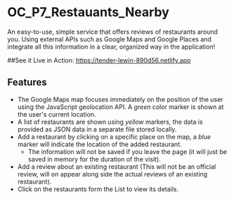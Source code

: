 # OC_P7_Restauants_Nearby
An easy-to-use, simple service that offers reviews of restaurants around you.
Using external APIs such as Google Maps and Google Places and integrate all this information in a clear, organized way in the application!

##See it Live in Action:
https://tender-lewin-890d56.netlify.app

## Features
* The Google Maps map focuses immediately on the position of the user using the JavaScript geolocation API. A _green_ color marker is shown at the user's current location.
* A list of restaurants are shown using _yellow_ markers, the data is provided as JSON data in a separate file stored locally.
* Add a restaurant by clicking on a specific place on the map, a _blue_ marker will indicate the location of the added restaurant.
  * The information will not be saved if you leave the page (it will just be saved in memory for the duration of the visit).
* Add a review about an existing restaurant (This will not be an official review, will on appear along side the actual reviews of an existing restaurant).
* Click on the restaurants form the List to view its details.


